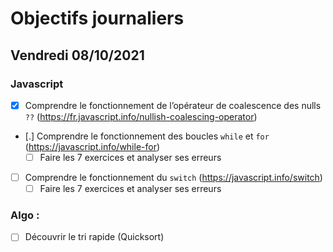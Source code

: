 # Objectifs journaliers

## Vendredi 08/10/2021

### Javascript

* [X] Comprendre le fonctionnement de l’opérateur de coalescence des nulls `??` (https://fr.javascript.info/nullish-coalescing-operator)
* [.] Comprendre le fonctionnement des boucles `while` et `for` (https://javascript.info/while-for)
    * [ ] Faire les 7 exercices et analyser ses erreurs
* [ ] Comprendre le fonctionnement du `switch` (https://javascript.info/switch)
    * [ ] Faire les 7 exercices et analyser ses erreurs

### Algo : 

* [ ] Découvrir le tri rapide (Quicksort)


